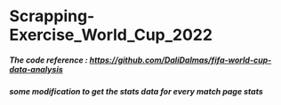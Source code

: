 # Scrapping-Exercise_World_Cup_2022
##### The code reference : https://github.com/DaliDalmas/fifa-world-cup-data-analysis
##### some modification to get the stats data for every match page stats
